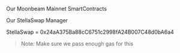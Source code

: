 Our Moonbeam Mainnet SmartContracts

Our StellaSwap Manager

StellaSwap = 0x24aA375Ba88cC6751c2998fA24B007C48d0bA6a4

> Note: Make sure we pass enough gas for this
